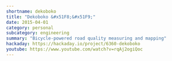 ```yaml
---
shortname: dekoboko
title: "Dekoboko &#x51F8;&#x51F9;"
date: 2015-04-01
category: personal
subcategory: engineering
summary: "Bicycle-powered road quality measuring and mapping"
hackaday: https://hackaday.io/project/6360-dekoboko
youtube: https://www.youtube.com/watch?v=rqAj2ogiQoc
---
```

